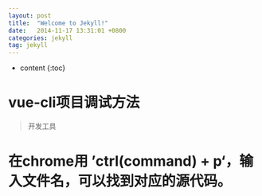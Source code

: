 ```yaml
---
layout: post
title:  "Welcome to Jekyll!"
date:   2014-11-17 13:31:01 +0800
categories: jekyll
tag: jekyll
---
```


* content
{:toc}

# vue-cli项目调试方法

> 开发工具
> 
>

# 在chrome用 ’ctrl(command) + p‘，输入文件名，可以找到对应的源代码。